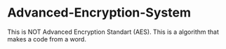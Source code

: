 # Advanced-Encryption-System
This is NOT Advanced Encryption Standart (AES). This is a algorithm that makes a code from a word.
